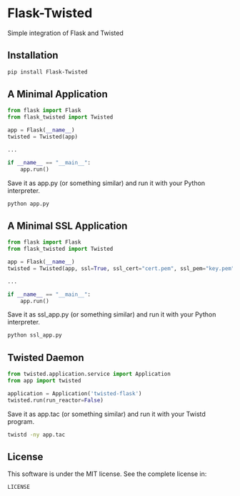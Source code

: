# Flask-Twisted

Simple integration of Flask and Twisted

## Installation

``` bash
pip install Flask-Twisted
```

## A Minimal Application

``` python
from flask import Flask
from flask_twisted import Twisted

app = Flask(__name__)
twisted = Twisted(app)

...

if __name__ == "__main__":
    app.run()
```

Save it as app.py (or something similar) and run it with your Python interpreter.

``` bash
python app.py
```

## A Minimal SSL Application

``` python
from flask import Flask
from flask_twisted import Twisted

app = Flask(__name__)
twisted = Twisted(app, ssl=True, ssl_cert="cert.pem", ssl_pem="key.pem")

...

if __name__ == "__main__":
    app.run()
```

Save it as ssl_app.py (or something similar) and run it with your Python interpreter.

``` bash
python ssl_app.py
```

## Twisted Daemon

``` python
from twisted.application.service import Application
from app import twisted

application = Application('twisted-flask')
twisted.run(run_reactor=False)
```

Save it as app.tac (or something similar) and run it with your Twistd program.

``` bash
twistd -ny app.tac
```

## License

This software is under the MIT license. See the complete license in:

```
LICENSE
```
